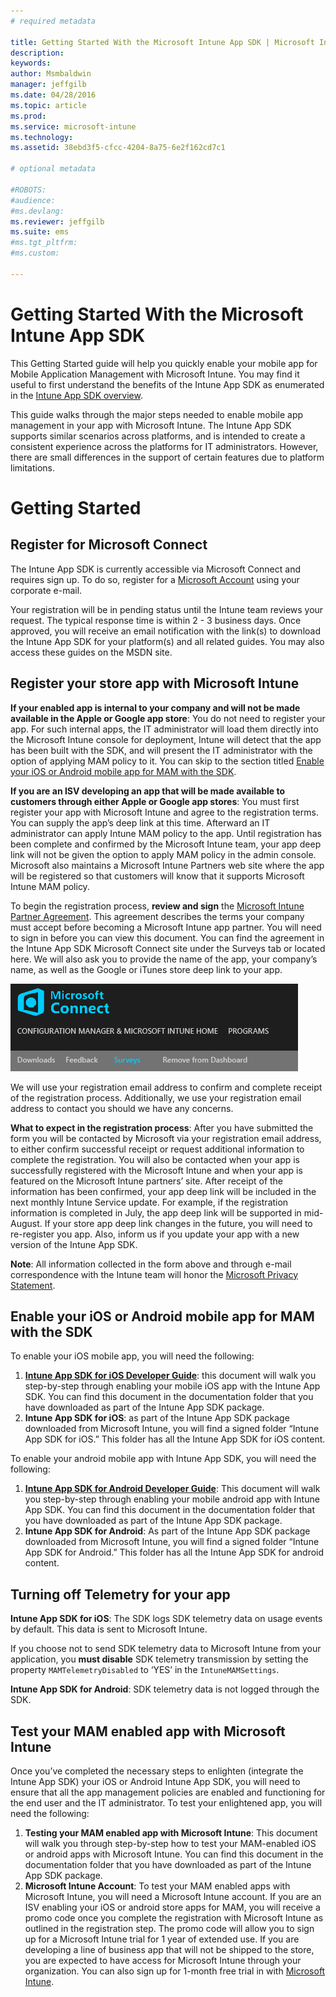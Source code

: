 ```yaml
---
# required metadata

title: Getting Started With the Microsoft Intune App SDK | Microsoft Intune
description:
keywords:
author: Msmbaldwin
manager: jeffgilb
ms.date: 04/28/2016
ms.topic: article
ms.prod:
ms.service: microsoft-intune
ms.technology:
ms.assetid: 38ebd3f5-cfcc-4204-8a75-6e2f162cd7c1

# optional metadata

#ROBOTS:
#audience:
#ms.devlang:
ms.reviewer: jeffgilb
ms.suite: ems
#ms.tgt_pltfrm:
#ms.custom:

---
```


# Getting Started With the Microsoft Intune App SDK

This Getting Started guide will help you quickly enable your mobile app for Mobile Application Management with Microsoft Intune. You may find it useful to first understand the benefits of the Intune App SDK as enumerated in the [Intune App SDK overview](intune-app-sdk.md).

This guide walks through the major steps needed to enable mobile app management in your app with Microsoft Intune. The Intune App SDK supports similar scenarios across platforms, and is intended to create a consistent experience across the platforms for IT administrators. However, there are small differences in the support of certain features due to platform limitations.

# Getting Started

## Register for Microsoft Connect

The Intune App SDK is currently accessible via Microsoft Connect and requires sign up. To do so, register for a [Microsoft Account](https://connect.microsoft.com/ConfigurationManagervnext/InvitationUse.aspx?ProgramID=8967&InvitationID=8967-YJYJ-8G6X) using your corporate e-mail.

Your registration will be in pending status until the Intune team reviews your request. The typical response time is within 2 - 3 business days. Once approved, you will receive an email notification with the link(s) to download the Intune App SDK for your platform(s) and all related guides. You may also access these guides on the MSDN site.

## Register your store app with Microsoft Intune

**If your enabled app is internal to your company and will not be made available in the Apple or Google app store**: You do not need to register your app. For such internal apps, the IT administrator will load them directly into the Microsoft Intune console for deployment, Intune will detect that the app has been built with the SDK, and will present the IT administrator with the option of applying MAM policy to it. You can skip to the section titled [Enable your iOS or Android mobile app for MAM with the SDK](#enableapp).

**If you are an ISV developing an app that will be made available to customers through either Apple or Google app stores**: You must first register your app with Microsoft Intune and agree to the registration terms. You can supply the app’s deep link at this time. Afterward an IT administrator can apply Intune MAM policy to the app. Until registration has been complete and confirmed by the Microsoft Intune team, your app deep link will not be given the option to apply MAM policy in the admin console. Microsoft also maintains a Microsoft Intune Partners web site where the app will be registered so that customers will know that it supports Microsoft Intune MAM policy.

To begin the registration process, **review and sign** the [Microsoft Intune Partner Agreement](https://connect.microsoft.com/ConfigurationManagervnext/Survey/Survey.aspx?SurveyID=17806). This agreement describes the terms your company must accept before becoming a Microsoft Intune app partner. You will need to sign in before you can view this document. You can find the agreement in the Intune App SDK Microsoft Connect site under the Surveys tab or located here. We will also ask you to provide the name of the app, your company’s name, as well as the Google or iTunes store deep link to your app.

![Microsoft Connect](../media/microsoft-connect.png)

We will use your registration email address to confirm and complete receipt of the registration process. Additionally, we use your registration email address to contact you should we have any concerns.

**What to expect in the registration process**: After you have submitted the form you will be contacted by Microsoft via your registration email address, to either confirm successful receipt or request additional information to complete the registration. You will also be contacted when your app is successfully registered with the Microsoft Intune and when your app is featured on the Microsoft Intune partners’ site. After receipt of the information has been confirmed, your app deep link will be included in the next monthly Intune Service update. For example, if the registration information is completed in July, the app deep link will be supported in mid-August. If your store app deep link changes in the future, you will need to re-register you app. Also, inform us if you update your app with a new version of the Intune App SDK.

**Note**: All information collected in the form above and through e-mail correspondence with the Intune team will honor the [Microsoft Privacy Statement](https://www.microsoft.com/en-us/privacystatement/default.aspx).

## Enable your iOS or Android mobile app for MAM with the SDK

To enable your iOS mobile app, you will need the following:

1. **[Intune App SDK for iOS Developer Guide](intune-app-sdk-ios.md)**: this document will walk you step-by-step through enabling your mobile iOS app with the Intune App SDK. You can find this document in the documentation folder that you have downloaded as part of the Intune App SDK package.
2. **Intune App SDK for iOS**: as part of the Intune App SDK package downloaded from Microsoft Intune, you will find a signed folder “Intune App SDK for iOS.” This folder has all the Intune App SDK for iOS content.

To enable your android mobile app with Intune App SDK, you will need the following:

1. **[Intune App SDK for Android Developer Guide](intune-app-sdk-android.md)**: This document will walk you step-by-step through enabling your mobile android app with Intune App SDK. You can find this document in the documentation folder that you have downloaded as part of the Intune App SDK package.
2. **Intune App SDK for Android**: As part of the Intune App SDK package downloaded from Microsoft Intune, you will find a signed folder “Intune App SDK for Android.” This folder has all the Intune App SDK for android content.

## Turning off Telemetry for your app

**Intune App SDK for iOS**: The SDK logs SDK telemetry data on usage events by default. This data is sent to Microsoft Intune.

If you choose not to send SDK telemetry data to Microsoft Intune from your application, you **must disable** SDK telemetry transmission by setting the property `MAMTelemetryDisabled` to ‘YES’ in the `IntuneMAMSettings`.

**Intune App SDK for Android**: SDK telemetry data is not logged through the SDK.

## Test your MAM enabled app with Microsoft Intune

Once you’ve completed the necessary steps to enlighten (integrate the Intune App SDK) your iOS or Android Intune App SDK, you will need to ensure that all the app management policies are enabled and functioning for the end user and the IT administrator. To test your enlightened app, you will need the following:

1. **Testing your MAM enabled app with Microsoft Intune**: This document will walk you through step-by-step how to test your MAM-enabled iOS or android apps with Microsoft Intune. You can find this document in the documentation folder that you have downloaded as part of the Intune App SDK package.
2. **Microsoft Intune Account**: To test your MAM enabled apps with Microsoft Intune, you will need a Microsoft Intune account. If you are an ISV enabling your iOS or android store apps for MAM, you will receive a promo code once you complete the registration with Microsoft Intune as outlined in the registration step. The promo code will allow you to sign up for a Microsoft Intune trial for 1 year of extended use. If you are developing a line of business app that will not be shipped to the store, you are expected to have access for Microsoft Intune through your organization. You can also sign up for 1-month free trial in with [Microsoft Intune](https://portal.office.com/Signup/Signup.aspx?OfferId=40BE278A-DFD1-470a-9EF7-9F2596EA7FF9&dl=INTUNE_A&ali=1#0).

